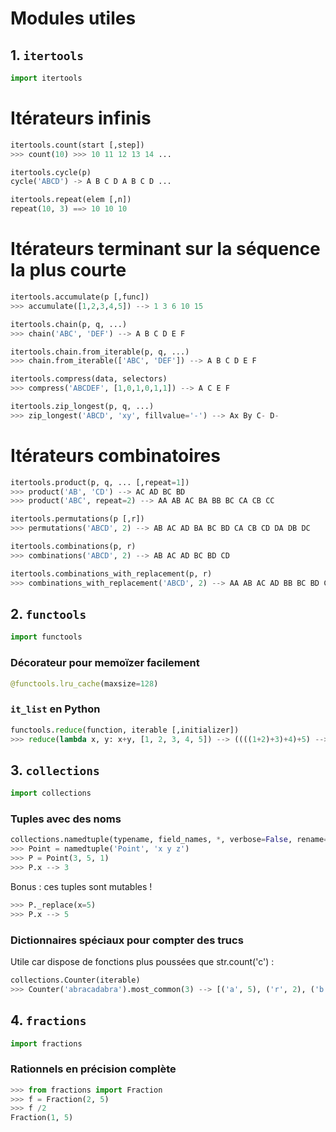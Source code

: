 # Modules utiles

## 1. `itertools`

```Python
import itertools
```

# Itérateurs infinis

```Python
itertools.count(start [,step])
>>> count(10) >>> 10 11 12 13 14 ...
```

```Python
itertools.cycle(p)
cycle('ABCD') -> A B C D A B C D ...
```

```Python
itertools.repeat(elem [,n])
repeat(10, 3) ==> 10 10 10
```

# Itérateurs terminant sur la séquence la plus courte

```Python
itertools.accumulate(p [,func])
>>> accumulate([1,2,3,4,5]) --> 1 3 6 10 15
```

```Python
itertools.chain(p, q, ...)
>>> chain('ABC', 'DEF') --> A B C D E F
```

```Python
itertools.chain.from_iterable(p, q, ...)
>>> chain.from_iterable(['ABC', 'DEF']) --> A B C D E F
```

```Python
itertools.compress(data, selectors)
>>> compress('ABCDEF', [1,0,1,0,1,1]) --> A C E F
```

```Python
itertools.zip_longest(p, q, ...)
>>> zip_longest('ABCD', 'xy', fillvalue='-') --> Ax By C- D-
```

# Itérateurs combinatoires

```Python
itertools.product(p, q, ... [,repeat=1])
>>> product('AB', 'CD') --> AC AD BC BD
>>> product('ABC', repeat=2) --> AA AB AC BA BB BC CA CB CC
```

```Python
itertools.permutations(p [,r])
>>> permutations('ABCD', 2) --> AB AC AD BA BC BD CA CB CD DA DB DC
```

```Python
itertools.combinations(p, r)
>>> combinations('ABCD', 2) --> AB AC AD BC BD CD
```

```Python
itertools.combinations_with_replacement(p, r)
>>> combinations_with_replacement('ABCD', 2) --> AA AB AC AD BB BC BD CC CD DD
```


## 2. `functools`

```Python
import functools
```

### Décorateur pour memoïzer facilement

```Python
@functools.lru_cache(maxsize=128)
```

### `it_list` en Python

```Python
functools.reduce(function, iterable [,initializer])
>>> reduce(lambda x, y: x+y, [1, 2, 3, 4, 5]) --> ((((1+2)+3)+4)+5) --> 15
```

## 3. `collections`

```Python
import collections
```

### Tuples avec des noms

```Python
collections.namedtuple(typename, field_names, *, verbose=False, rename=False, module=None)
>>> Point = namedtuple('Point', 'x y z')
>>> P = Point(3, 5, 1)
>>> P.x --> 3
```

Bonus : ces tuples sont mutables !

```Python
>>> P._replace(x=5)
>>> P.x --> 5
```

### Dictionnaires spéciaux pour compter des trucs

Utile car dispose de fonctions plus poussées que str.count('c') :

```Python
collections.Counter(iterable)
>>> Counter('abracadabra').most_common(3) --> [('a', 5), ('r', 2), ('b', 2)]
```

## 4. `fractions`

```Python
import fractions
```

### Rationnels en précision complète

```Python
>>> from fractions import Fraction
>>> f = Fraction(2, 5)
>>> f /2
Fraction(1, 5)
```